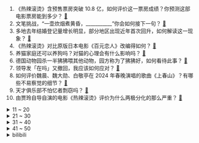 1. 《热辣滚烫》含预售票房突破 10.8 亿，如何评价这一票房成绩？你预测这部电影票房能到多少？ [:link:](https://www.zhihu.com/question/644105581)
2. 文笔挑战，“一壶炊烟煮黄昏，___________”你会如何接下一句？ [:link:](https://www.zhihu.com/question/644107134)
3. 多地去年结婚登记量增长明显，部分地区出现近年首次回升，如何解读这一现象？ [:link:](https://www.zhihu.com/question/644139501)
4. 《热辣滚烫》对比原版日本电影《百元恋人》改编得如何？ [:link:](https://www.zhihu.com/question/643546427)
5. 养猫家庭还可以养狗吗？对猫的心理会有什么影响吗？ [:link:](https://www.zhihu.com/question/639819322)
6. 德国动物园杀一半狒狒喂其他动物，园方称为了狒狒好，如何看待此事？ [:link:](https://www.zhihu.com/question/644130753)
7. 领导发「在吗」又撤回，我应该如何应对？ [:link:](https://www.zhihu.com/question/643789685)
8. 如何评价魏晨、魏大勋、白敬亭在 2024 年春晚演唱的歌曲《上春山》？有哪些不易察觉的细节？ [:link:](https://www.zhihu.com/question/643798618)
9. 天才俱乐部不怕忆者剽窃吗？ [:link:](https://www.zhihu.com/question/643846821)
10. 由贾玲自导自演的电影《热辣滚烫》评价为什么两极分化的那么严重？ [:link:](https://www.zhihu.com/question/644017712)
<details>
<summary>11 ~ 20</summary>

11. 如果主办方并未在合约中规定梅西必须上场，迈阿密算违约吗？ [:link:](https://www.zhihu.com/question/643327354)
12. 如何评价赵丽颖在电影《第二十条》中的演技？ [:link:](https://www.zhihu.com/question/643546182)
13. 如何看待《幻兽帕鲁》热度下降，Steam 玩家两周流失 134 万？ [:link:](https://www.zhihu.com/question/644026552)
14. 带“烟”字的古诗词有哪些？ [:link:](https://www.zhihu.com/question/644031504)
15. 什么叫真正的释怀？ [:link:](https://www.zhihu.com/question/620017933)
16. 过年给领导发祝福短信，他没回，以后还要发吗？ [:link:](https://www.zhihu.com/question/643077420)
17. 学游泳需要付出什么样的努力？ [:link:](https://www.zhihu.com/question/639616209)
18. 如何评价《崩坏：星穹铁道》鸡翅膀男孩「星期日」？ [:link:](https://www.zhihu.com/question/643918761)
19. 《热辣滚烫》除了爆点减肥以外，你还看出了什么？ [:link:](https://www.zhihu.com/question/643969087)
20. 大年初二开启旅游热潮，长沙等地热度大增，廉航机票价格翻倍，春节出游要考虑哪些问题？你有哪些出游打算？ [:link:](https://www.zhihu.com/question/644061769)
</details>
<details>
<summary>21 ~ 30</summary>

21. 用其他作家的文风去写《三体》会怎么样？ [:link:](https://www.zhihu.com/question/512976883)
22. “龙”和“dragon”完全是两个不同的概念，为什么能成为中英互译呢？ [:link:](https://www.zhihu.com/question/297718651)
23. 为什么《热辣滚烫》中的乐莹执着于「我要赢一次」？ [:link:](https://www.zhihu.com/question/644030607)
24. 《飞驰人生 2》知友推荐度 87%，开分 8.2，这一评分合理吗？ [:link:](https://www.zhihu.com/question/643910217)
25. 咱就说，修仙小说里必然有的一样东西空间袋，或者叫储物袋、纳戒，这些东西都是谁炼制的呢？ [:link:](https://www.zhihu.com/question/567247213)
26. 如何向别人解释“有你这写脚本的时间，我早就一个一个做完了”？ [:link:](https://www.zhihu.com/question/642964469)
27. 越减越肥，你知道哪些「减肥大实话」？ [:link:](https://www.zhihu.com/question/643020376)
28. 以军对加沙南部发动海陆空全方位打击，超 100 人死亡，这意味着什么？未来局势将如何走？ [:link:](https://www.zhihu.com/question/644079037)
29. 孩子比较宅，怎么让孩子寒假过得充实？ [:link:](https://www.zhihu.com/question/640846580)
30. 广州多个售楼处春节不打烊，有秒杀房源直减 120 万，有项目推荐买房最高奖 4 万，哪些信息值得关注？ [:link:](https://www.zhihu.com/question/644092348)
</details>
<details>
<summary>31 ~ 40</summary>

31. 运动对你来说的意义是取悦自己，还是获取能量的一种方式？ [:link:](https://www.zhihu.com/question/642419913)
32. 23-24 赛季英超西汉姆联 0:6 阿森纳，主场变棒锤，赖斯两射一传，萨卡双响，如何评价这场比赛？ [:link:](https://www.zhihu.com/question/644034774)
33. 人到中年怎么控制体重？ [:link:](https://www.zhihu.com/question/642480442)
34. 如何评价第 58 届超级碗中场秀表演？「美国春晚」哪个节目令你印象深刻？ [:link:](https://www.zhihu.com/question/644076862)
35. 男子跨省遗弃亲生父亲，除夕夜被刑拘，如何看待此事？将面临何种处罚？ [:link:](https://www.zhihu.com/question/644093324)
36. 美国防部长奥斯汀已将职责移交给副部长凯瑟琳·希克斯，如何看待此事？哪些信息值得关注？ [:link:](https://www.zhihu.com/question/644076802)
37. 银行盯上压岁钱「家长想引导孩子理财，银行想培养潜在客户」，如何看待此事？应如何培养孩子的理财能力？ [:link:](https://www.zhihu.com/question/644094718)
38. 特朗普「鼓励」俄罗斯攻击拖欠会费的北约成员国，哪些信息值得关注？ [:link:](https://www.zhihu.com/question/644091946)
39. 那些被父母催婚逼婚的，后来都怎么样了？ [:link:](https://www.zhihu.com/question/267559791)
40. 超九成受访青年会坚持过年的传统习俗，这一调查结果说明什么？ [:link:](https://www.zhihu.com/question/643590636)
</details>
<details>
<summary>41 ~ 50</summary>

41. 如何评价 2024 年春晚陕西西安分会场表演的节目《山河诗长安》？ [:link:](https://www.zhihu.com/question/643781461)
42. 哪个角色不说名字，一句台词就能知道？ [:link:](https://www.zhihu.com/question/643238302)
43. 心理学讲「解除痛苦需要接纳自己」，那么「接纳自己」到底是什么意思？ [:link:](https://www.zhihu.com/question/638263499)
44. 如何评价宁浩导演，刘德华主演的喜剧电影《红毯先生》？ [:link:](https://www.zhihu.com/question/643371874)
45. 第 58 届超级碗，酋长加时绝杀 49 人，夺得队史第 4 冠，如何评价本场比赛？ [:link:](https://www.zhihu.com/question/644064306)
46. 新的一年最大的愿望是什么？ [:link:](https://www.zhihu.com/question/641155977)
47. 孩子们为什么反感家长与别人家的孩子比较？ [:link:](https://www.zhihu.com/question/643972632)
48. 预算 300 元，有哪些情人节礼物很「显贵」送女生很有面子？ [:link:](https://www.zhihu.com/question/643056333)
49. 情人节有哪些走心实用的礼物适合送给男朋友？ [:link:](https://www.zhihu.com/question/643056314)
50. 减肥过程中大家是怎样对抗饥饿感的? [:link:](https://www.zhihu.com/question/635321810)
</details><details>
<summary>bilibili</summary>

</details>